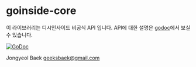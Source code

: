 # goinside-core

이 라이브러리는 디시인사이드 비공식 API 입니다.
API에 대한 설명은 [godoc](https://godoc.org/github.com/geeksbaek/goinside-core)에서 보실 수 있습니다.

[![GoDoc](https://godoc.org/github.com/google/gopacket?status.svg)](https://godoc.org/github.com/google/gopacket)

Jongyeol Baek <geeksbaek@gmail.com>

